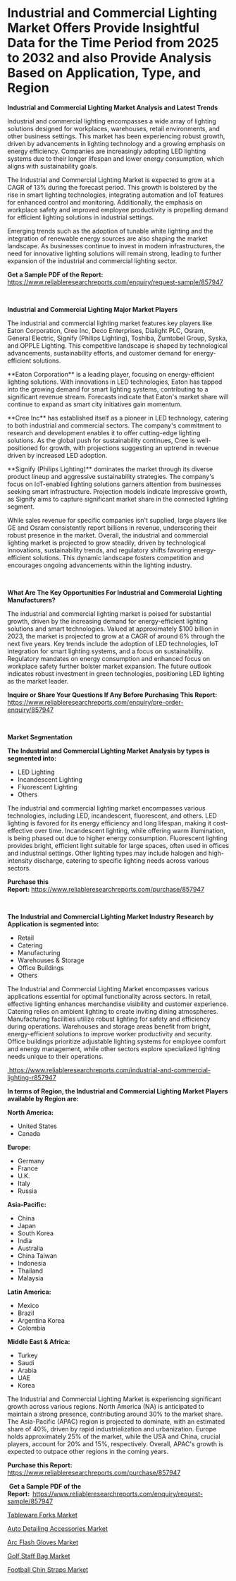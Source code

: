 <p><h1>Industrial and Commercial Lighting Market Offers Provide Insightful Data for the Time Period from 2025 to 2032 and also Provide Analysis Based on Application, Type, and Region</h1></p><p><strong>Industrial and Commercial Lighting Market Analysis and Latest Trends</strong></p>
<p><p>Industrial and commercial lighting encompasses a wide array of lighting solutions designed for workplaces, warehouses, retail environments, and other business settings. This market has been experiencing robust growth, driven by advancements in lighting technology and a growing emphasis on energy efficiency. Companies are increasingly adopting LED lighting systems due to their longer lifespan and lower energy consumption, which aligns with sustainability goals.</p><p>The Industrial and Commercial Lighting Market is expected to grow at a CAGR of 13% during the forecast period. This growth is bolstered by the rise in smart lighting technologies, integrating automation and IoT features for enhanced control and monitoring. Additionally, the emphasis on workplace safety and improved employee productivity is propelling demand for efficient lighting solutions in industrial settings. </p><p>Emerging trends such as the adoption of tunable white lighting and the integration of renewable energy sources are also shaping the market landscape. As businesses continue to invest in modern infrastructures, the need for innovative lighting solutions will remain strong, leading to further expansion of the industrial and commercial lighting sector.</p></p>
<p><strong>Get a Sample PDF of the Report:&nbsp;</strong> <a href="https://www.reliableresearchreports.com/enquiry/request-sample/857947?utm_campaign=33&utm_medium=2&utm_source=Github&utm_content=ia&utm_term=06022025&utm_id=industrial-and-commercial-lighting">https://www.reliableresearchreports.com/enquiry/request-sample/857947</a></p>
<p>&nbsp;</p>
<p><strong>Industrial and Commercial Lighting Major Market Players</strong></p>
<p><p>The industrial and commercial lighting market features key players like Eaton Corporation, Cree Inc, Deco Enterprises, Dialight PLC, Osram, General Electric, Signify (Philips Lighting), Toshiba, Zumtobel Group, Syska, and OPPLE Lighting. This competitive landscape is shaped by technological advancements, sustainability efforts, and customer demand for energy-efficient solutions.</p><p>**Eaton Corporation** is a leading player, focusing on energy-efficient lighting solutions. With innovations in LED technologies, Eaton has tapped into the growing demand for smart lighting systems, contributing to a significant revenue stream. Forecasts indicate that Eaton's market share will continue to expand as smart city initiatives gain momentum.</p><p>**Cree Inc** has established itself as a pioneer in LED technology, catering to both industrial and commercial sectors. The company's commitment to research and development enables it to offer cutting-edge lighting solutions. As the global push for sustainability continues, Cree is well-positioned for growth, with projections suggesting an uptrend in revenue driven by increased LED adoption.</p><p>**Signify (Philips Lighting)** dominates the market through its diverse product lineup and aggressive sustainability strategies. The company's focus on IoT-enabled lighting solutions garners attention from businesses seeking smart infrastructure. Projection models indicate Impressive growth, as Signify aims to capture significant market share in the connected lighting segment.</p><p>While sales revenue for specific companies isn't supplied, large players like GE and Osram consistently report billions in revenue, underscoring their robust presence in the market. Overall, the industrial and commercial lighting market is projected to grow steadily, driven by technological innovations, sustainability trends, and regulatory shifts favoring energy-efficient solutions. This dynamic landscape fosters competition and encourages ongoing advancements within the lighting industry.</p></p>
<p>&nbsp;</p>
<p><strong>What Are The Key Opportunities For Industrial and Commercial Lighting Manufacturers?</strong></p>
<p><p>The industrial and commercial lighting market is poised for substantial growth, driven by the increasing demand for energy-efficient lighting solutions and smart technologies. Valued at approximately $100 billion in 2023, the market is projected to grow at a CAGR of around 6% through the next five years. Key trends include the adoption of LED technologies, IoT integration for smart lighting systems, and a focus on sustainability. Regulatory mandates on energy consumption and enhanced focus on workplace safety further bolster market expansion. The future outlook indicates robust investment in green technologies, positioning LED lighting as the market leader.</p></p>
<p><strong>Inquire or Share Your Questions If Any Before Purchasing This Report:</strong> <a href="https://www.reliableresearchreports.com/enquiry/pre-order-enquiry/857947?utm_campaign=33&utm_medium=2&utm_source=Github&utm_content=ia&utm_term=06022025&utm_id=industrial-and-commercial-lighting">https://www.reliableresearchreports.com/enquiry/pre-order-enquiry/857947</a></p>
<p>&nbsp;</p>
<p><strong>Market Segmentation</strong></p>
<p><strong>The Industrial and Commercial Lighting Market Analysis by types is segmented into:</strong></p>
<p><ul><li>LED Lighting</li><li>Incandescent Lighting</li><li>Fluorescent Lighting</li><li>Others</li></ul></p>
<p><p>The industrial and commercial lighting market encompasses various technologies, including LED, incandescent, fluorescent, and others. LED lighting is favored for its energy efficiency and long lifespan, making it cost-effective over time. Incandescent lighting, while offering warm illumination, is being phased out due to higher energy consumption. Fluorescent lighting provides bright, efficient light suitable for large spaces, often used in offices and industrial settings. Other lighting types may include halogen and high-intensity discharge, catering to specific lighting needs across various sectors.</p></p>
<p><strong>Purchase this Report:&nbsp;</strong><a href="https://www.reliableresearchreports.com/purchase/857947?utm_campaign=33&utm_medium=2&utm_source=Github&utm_content=ia&utm_term=06022025&utm_id=industrial-and-commercial-lighting">https://www.reliableresearchreports.com/purchase/857947</a></p>
<p>&nbsp;</p>
<p><strong>The Industrial and Commercial Lighting Market Industry Research by Application is segmented into:</strong></p>
<p><ul><li>Retail</li><li>Catering</li><li>Manufacturing</li><li>Warehouses & Storage</li><li>Office Buildings</li><li>Others</li></ul></p>
<p><p>The Industrial and Commercial Lighting Market encompasses various applications essential for optimal functionality across sectors. In retail, effective lighting enhances merchandise visibility and customer experience. Catering relies on ambient lighting to create inviting dining atmospheres. Manufacturing facilities utilize robust lighting for safety and efficiency during operations. Warehouses and storage areas benefit from bright, energy-efficient solutions to improve worker productivity and security. Office buildings prioritize adjustable lighting systems for employee comfort and energy management, while other sectors explore specialized lighting needs unique to their operations.</p></p>
<p><a href="https://www.reliableresearchreports.com/industrial-and-commercial-lighting-r857947?utm_campaign=33&utm_medium=2&utm_source=Github&utm_content=ia&utm_term=06022025&utm_id=industrial-and-commercial-lighting">&nbsp;https://www.reliableresearchreports.com/industrial-and-commercial-lighting-r857947</a></p>
<p><strong>In terms of Region, the Industrial and Commercial Lighting Market Players available by Region are:</strong></p>
<p>
    <p> <strong> North America: </strong>
        <ul>
            <li>United States</li>
            <li>Canada</li>
        </ul>
        </p> 
    <p> <strong> Europe: </strong>
        <ul>
            <li>Germany</li>
            <li>France</li>
            <li>U.K.</li>
            <li>Italy</li>
            <li>Russia</li>
        </ul>
        </p> 
    <p> <strong> Asia-Pacific: </strong>
        <ul>
            <li>China</li>
            <li>Japan</li>
            <li>South Korea</li>
            <li>India</li>
            <li>Australia</li>
            <li>China Taiwan</li>
            <li>Indonesia</li>
            <li>Thailand</li>
            <li>Malaysia</li>
        </ul>
        </p> 
    <p> <strong> Latin America: </strong>
        <ul>
            <li>Mexico</li>
            <li>Brazil</li>
            <li>Argentina Korea</li>
            <li>Colombia</li>
        </ul>
        </p> 
    <p> <strong> Middle East & Africa: </strong>
        <ul>
            <li>Turkey</li>
            <li>Saudi</li>
            <li>Arabia</li>
            <li>UAE</li>
            <li>Korea</li>
        </ul>
    </p>
    </p>
<p><p>The Industrial and Commercial Lighting Market is experiencing significant growth across various regions. North America (NA) is anticipated to maintain a strong presence, contributing around 30% to the market share. The Asia-Pacific (APAC) region is projected to dominate, with an estimated share of 40%, driven by rapid industrialization and urbanization. Europe holds approximately 25% of the market, while the USA and China, crucial players, account for 20% and 15%, respectively. Overall, APAC's growth is expected to outpace other regions in the coming years.</p></p>
<p><strong>Purchase this Report: </strong><a href="https://www.reliableresearchreports.com/purchase/857947?utm_campaign=33&utm_medium=2&utm_source=Github&utm_content=ia&utm_term=06022025&utm_id=industrial-and-commercial-lighting">https://www.reliableresearchreports.com/purchase/857947</a></p>
<p>&nbsp;<strong>Get a Sample PDF of the Report:&nbsp;&nbsp;</strong><a href="https://www.reliableresearchreports.com/enquiry/request-sample/857947?utm_campaign=33&utm_medium=2&utm_source=Github&utm_content=ia&utm_term=06022025&utm_id=industrial-and-commercial-lighting">https://www.reliableresearchreports.com/enquiry/request-sample/857947</a></p>
<p><strong></strong></p>
<p><p><a href="https://github.com/nkbaroga/Market-Research-Report-List-1/blob/main/tableware-forks-market.md?utm_campaign=33&utm_medium=2&utm_source=Github&utm_content=ia&utm_term=06022025&utm_id=industrial-and-commercial-lighting">Tableware Forks Market</a></p><p><a href="https://github.com/ritooesiaba/Market-Research-Report-List-1/blob/main/auto-detailing-accessories-market.md?utm_campaign=33&utm_medium=2&utm_source=Github&utm_content=ia&utm_term=06022025&utm_id=industrial-and-commercial-lighting">Auto Detailing Accessories Market</a></p><p><a href="https://github.com/elvutedipela/Market-Research-Report-List-1/blob/main/arc-flash-gloves-market.md?utm_campaign=33&utm_medium=2&utm_source=Github&utm_content=ia&utm_term=06022025&utm_id=industrial-and-commercial-lighting">Arc Flash Gloves Market</a></p><p><a href="https://github.com/hedbomkrahe/Market-Research-Report-List-1/blob/main/golf-staff-bag-market.md?utm_campaign=33&utm_medium=2&utm_source=Github&utm_content=ia&utm_term=06022025&utm_id=industrial-and-commercial-lighting">Golf Staff Bag Market</a></p><p><a href="https://github.com/sponsumelo/Market-Research-Report-List-1/blob/main/football-chin-straps-market.md?utm_campaign=33&utm_medium=2&utm_source=Github&utm_content=ia&utm_term=06022025&utm_id=industrial-and-commercial-lighting">Football Chin Straps Market</a></p></p>